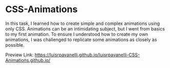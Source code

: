 # CSS-Animations
In this task, I learned how to create simple and complex animations using only CSS. Animations can be an intimidating subject, but I went from basics to my first animation. To ensure I understood how to create my own animations, I was challenged to replicate some animations as closely as possible.

Preview Link: https://luisrpavanelli.github.io/luisrpavanelli-CSS-Animations.github.io/

